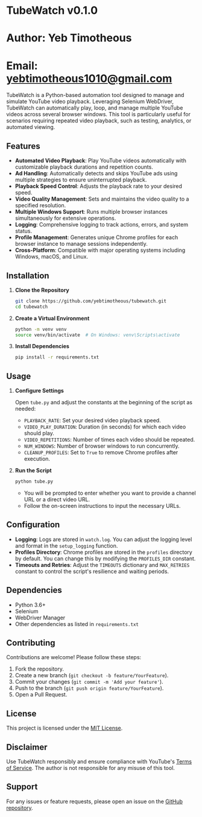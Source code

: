 # TubeWatch v0.1.0

# Author: Yeb Timotheous

# Email: yebtimotheous1010@gmail.com

TubeWatch is a Python-based automation tool designed to manage and simulate YouTube video playback. Leveraging Selenium WebDriver, TubeWatch can automatically play, loop, and manage multiple YouTube videos across several browser windows. This tool is particularly useful for scenarios requiring repeated video playback, such as testing, analytics, or automated viewing.

## Features

- **Automated Video Playback**: Play YouTube videos automatically with customizable playback durations and repetition counts.
- **Ad Handling**: Automatically detects and skips YouTube ads using multiple strategies to ensure uninterrupted playback.
- **Playback Speed Control**: Adjusts the playback rate to your desired speed.
- **Video Quality Management**: Sets and maintains the video quality to a specified resolution.
- **Multiple Windows Support**: Runs multiple browser instances simultaneously for extensive operations.
- **Logging**: Comprehensive logging to track actions, errors, and system status.
- **Profile Management**: Generates unique Chrome profiles for each browser instance to manage sessions independently.
- **Cross-Platform**: Compatible with major operating systems including Windows, macOS, and Linux.

## Installation

1. **Clone the Repository**

   ```bash
   git clone https://github.com/yebtimotheous/tubewatch.git
   cd tubewatch
   ```

2. **Create a Virtual Environment**

   ```bash
   python -m venv venv
   source venv/bin/activate  # On Windows: venv\Scripts\activate
   ```

3. **Install Dependencies**
   ```bash
   pip install -r requirements.txt
   ```

## Usage

1. **Configure Settings**

   Open `tube.py` and adjust the constants at the beginning of the script as needed:

   - `PLAYBACK_RATE`: Set your desired video playback speed.
   - `VIDEO_PLAY_DURATION`: Duration (in seconds) for which each video should play.
   - `VIDEO_REPETITIONS`: Number of times each video should be repeated.
   - `NUM_WINDOWS`: Number of browser windows to run concurrently.
   - `CLEANUP_PROFILES`: Set to `True` to remove Chrome profiles after execution.

2. **Run the Script**

   ```bash
   python tube.py
   ```

   - You will be prompted to enter whether you want to provide a channel URL or a direct video URL.
   - Follow the on-screen instructions to input the necessary URLs.

## Configuration

- **Logging**: Logs are stored in `watch.log`. You can adjust the logging level and format in the `setup_logging` function.
- **Profiles Directory**: Chrome profiles are stored in the `profiles` directory by default. You can change this by modifying the `PROFILES_DIR` constant.
- **Timeouts and Retries**: Adjust the `TIMEOUTS` dictionary and `MAX_RETRIES` constant to control the script's resilience and waiting periods.

## Dependencies

- Python 3.6+
- Selenium
- WebDriver Manager
- Other dependencies as listed in `requirements.txt`

## Contributing

Contributions are welcome! Please follow these steps:

1. Fork the repository.
2. Create a new branch (`git checkout -b feature/YourFeature`).
3. Commit your changes (`git commit -m 'Add your feature'`).
4. Push to the branch (`git push origin feature/YourFeature`).
5. Open a Pull Request.

## License

This project is licensed under the [MIT License](LICENSE).

## Disclaimer

Use TubeWatch responsibly and ensure compliance with YouTube's [Terms of Service](https://www.youtube.com/t/terms). The author is not responsible for any misuse of this tool.

## Support

For any issues or feature requests, please open an issue on the [GitHub repository](https://github.com/yebtimotheous/tubewatch/issues).
